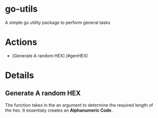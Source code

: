 # go-utils
A simple go utility package to perform general tasks

# Actions
* [Generate A random HEX] (#genHEX)

# Details
<h2 id="genHEX">Generate A random HEX</h2>
<p>
The function takes in the an argument to determine the required length of the hex.
It essentialy creates an <b>Alphanumeric Code</b> .  
</p>

